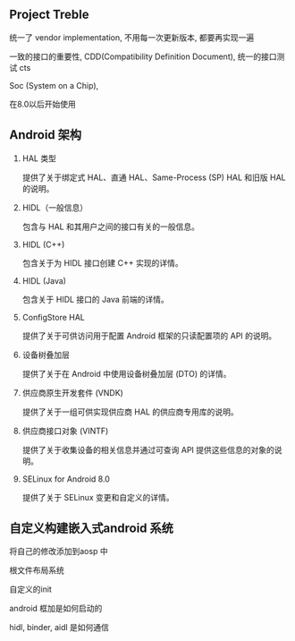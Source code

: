 
## Project Treble

统一了 vendor implementation, 不用每一次更新版本, 都要再实现一遍

一致的接口的重要性, CDD(Compatibility Definition Document), 统一的接口测试 cts

Soc (System on a Chip), 

在8.0以后开始使用

## Android 架构
1. HAL 类型

    提供了关于绑定式 HAL、直通 HAL、Same-Process (SP) HAL 和旧版 HAL 的说明。

2. HIDL（一般信息）

    包含与 HAL 和其用户之间的接口有关的一般信息。

3. HIDL (C++)

    包含关于为 HIDL 接口创建 C++ 实现的详情。

4. HIDL (Java)

    包含关于 HIDL 接口的 Java 前端的详情。

5. ConfigStore HAL

    提供了关于可供访问用于配置 Android 框架的只读配置项的 API 的说明。

6. 设备树叠加层

    提供了关于在 Android 中使用设备树叠加层 (DTO) 的详情。

7. 供应商原生开发套件 (VNDK)

    提供了关于一组可供实现供应商 HAL 的供应商专用库的说明。

8. 供应商接口对象 (VINTF)

    提供了关于收集设备的相关信息并通过可查询 API 提供这些信息的对象的说明。

9. SELinux for Android 8.0

    提供了关于 SELinux 变更和自定义的详情。

## 自定义构建嵌入式android 系统

将自己的修改添加到aosp 中

根文件布局系统

自定义的init

android 框加是如何启动的

hidl, binder, aidl 是如何通信

